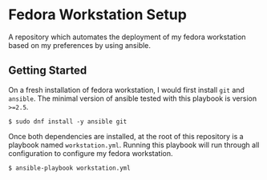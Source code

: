 # Fedora Workstation Setup

A repository which automates the deployment of my fedora workstation based
on my preferences by using ansible.

## Getting Started

On a fresh installation of fedora workstation, I would first install `git` and
`ansible`. The minimal version of ansible tested with this playbook is
version `>=2.5`.

```
$ sudo dnf install -y ansible git
```

Once both dependencies are installed, at the root of this repository is a
playbook named `workstation.yml`. Running this playbook will run through all
configuration to configure my fedora workstation.

```
$ ansible-playbook workstation.yml
```
